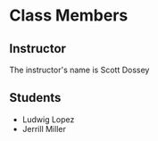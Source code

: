 # Class Members

## Instructor

The instructor's name is Scott Dossey

## Students

* Ludwig Lopez
* Jerrill Miller
